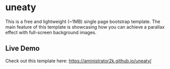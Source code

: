 # uneaty
This is a free and lightweight (~1MB) single page bootstrap template. The main feature of this template is showcasing how you can achieve a parallax effect with full-screen background images. 

## Live Demo
Check out this template here: https://aministrator2k.github.io/uneaty/
